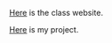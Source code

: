 [Here](https://gulvarol.github.io/teaching/recvis24/) is the class website.

[Here](https://github.com/lucas-versini/RecVis) is my project.

